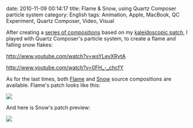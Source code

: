 date: 2010-11-09 00:14:17
title: Flame & Snow, using Quartz Composer particle system
category: English
tags: Animation, Apple, MacBook, QC Experiment, Quartz Composer, Video, Visual

After creating a [series of compositions](http://kevin.deldycke.com/2010/11/sharp-scan-lines-squared-lava-lamp/) based on my [kaleidoscopic patch](http://kevin.deldycke.com/2010/10/kaleidoscope-001-002/), I played with Quartz Composer's particle system, to create a flame and falling snow flakes:

http://www.youtube.com/watch?v=wsYLevXRytA

http://www.youtube.com/watch?v=0FH_-_chcfY

As for the last times, both [Flame](http://kevin.deldycke.com/static/documents/flame.qtz) and [Snow](http://kevin.deldycke.com/static/documents/snow.qtz) source compositions are available. Flame's patch looks like this:

![](/static/uploads/2010/10/flame-patch.png)

And here is Snow's patch preview:

![](/static/uploads/2010/10/snow-patch.png)

